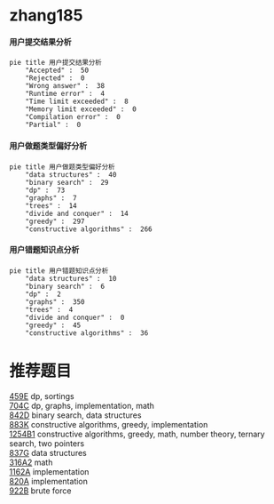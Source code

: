 # zhang185

<!-- tabs:start -->



#### **用户提交结果分析**

```mermaid
pie title 用户提交结果分析
    "Accepted" :  50
    "Rejected" :  0
    "Wrong answer" :  38
    "Runtime error" :  4
    "Time limit exceeded" :  8
    "Memory limit exceeded" :  0
    "Compilation error" :  0
    "Partial" :  0
```

#### **用户做题类型偏好分析**

```mermaid
pie title 用户做题类型偏好分析
    "data structures" :  40
    "binary search" :  29
    "dp" :  73
    "graphs" :  7
    "trees" :  14
    "divide and conquer" :  14
    "greedy" :  297
    "constructive algorithms" :  266
```
#### **用户错题知识点分析**

```mermaid
pie title 用户错题知识点分析
    "data structures" :  10
    "binary search" :  6
    "dp" :  2
    "graphs" :  350
    "trees" :  4
    "divide and conquer" :  0
    "greedy" :  45
    "constructive algorithms" :  36
```



<!-- tabs:end -->
# 推荐题目
[459E](https://codeforces.com/contest/459/problem/E)		dp,
                        sortings		  
[704C](https://codeforces.com/contest/704/problem/C)		dp,
                        graphs,
                        implementation,
                        math		  
[842D](https://codeforces.com/contest/842/problem/D)		binary search,
                        data structures		  
[883K](https://codeforces.com/contest/883/problem/K)		constructive algorithms,
                        greedy,
                        implementation		  
[1254B1](https://codeforces.com/contest/1254B/problem/1)		constructive algorithms,
                        greedy,
                        math,
                        number theory,
                        ternary search,
                        two pointers		  
[837G](https://codeforces.com/contest/837/problem/G)		data structures		  
[316A2](https://codeforces.com/contest/316A/problem/2)		math		  
[1162A](https://codeforces.com/contest/1162/problem/A)		implementation		  
[820A](https://codeforces.com/contest/820/problem/A)		implementation		  
[922B](https://codeforces.com/contest/922/problem/B)		brute force		  
